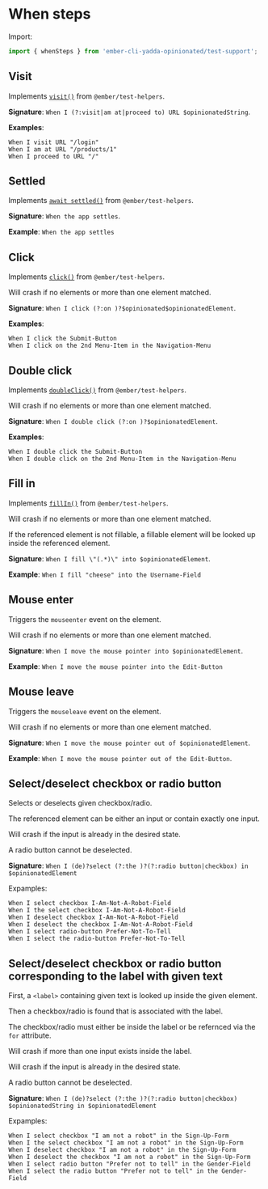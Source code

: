 # When steps

Import:

```js
import { whenSteps } from 'ember-cli-yadda-opinionated/test-support';
```



## Visit

Implements [`visit()`](https://github.com/emberjs/ember-test-helpers/blob/master/API.md#visit) from `@ember/test-helpers`.

**Signature**: `When I (?:visit|am at|proceed to) URL $opinionatedString`.

**Examples**:

```feature
When I visit URL "/login"
When I am at URL "/products/1"
When I proceed to URL "/"
```



## Settled

Implements [`await settled()`](https://github.com/emberjs/ember-test-helpers/blob/master/API.md#settled) from `@ember/test-helpers`.

**Signature**: `When the app settles`.

**Example**: `When the app settles`



## Click

Implements [`click()`](https://github.com/emberjs/ember-test-helpers/blob/master/API.md#click) from `@ember/test-helpers`.

Will crash if no elements or more than one element matched.

**Signature**: `When I click (?:on )?$opinionated$opinionatedElement`.

**Examples**:

```feature
When I click the Submit-Button
When I click on the 2nd Menu-Item in the Navigation-Menu
```



## Double click

Implements [`doubleClick()`](https://github.com/emberjs/ember-test-helpers/blob/master/API.md#click) from `@ember/test-helpers`.

Will crash if no elements or more than one element matched.

**Signature**: `When I double click (?:on )?$opinionatedElement`.

**Examples**:

```feature
When I double click the Submit-Button
When I double click on the 2nd Menu-Item in the Navigation-Menu
```



## Fill in

Implements [`fillIn()`](https://github.com/emberjs/ember-test-helpers/blob/master/API.md#fillIn) from `@ember/test-helpers`.

Will crash if no elements or more than one element matched.

If the referenced element is not fillable, a fillable element will be looked up inside the referenced element.

**Signature**: `When I fill \"(.*)\" into $opinionatedElement`.

**Example**: `When I fill "cheese" into the Username-Field`



## Mouse enter

Triggers the `mouseenter` event on the element.

Will crash if no elements or more than one element matched.

**Signature**: `When I move the mouse pointer into $opinionatedElement`.

**Example**: `When I move the mouse pointer into the Edit-Button`



## Mouse leave

Triggers the `mouseleave` event on the element.

Will crash if no elements or more than one element matched.

**Signature**: `When I move the mouse pointer out of $opinionatedElement`.

**Example**: `When I move the mouse pointer out of the Edit-Button`.



## Select/deselect checkbox or radio button

Selects or deselects given checkbox/radio.

The referenced element can be either an input or contain exactly one input.

Will crash if the input is already in the desired state.

A radio button cannot be deselected.

**Signature**: `When I (de)?select (?:the )?(?:radio button|checkbox) in $opinionatedElement`

Expamples:

```feature
When I select checkbox I-Am-Not-A-Robot-Field
When I the select checkbox I-Am-Not-A-Robot-Field
When I deselect checkbox I-Am-Not-A-Robot-Field
When I deselect the checkbox I-Am-Not-A-Robot-Field
When I select radio-button Prefer-Not-To-Tell
When I select the radio-button Prefer-Not-To-Tell
```



## Select/deselect checkbox or radio button corresponding to the label with given text

First, a `<label>` containing given text is looked up inside the given element.

Then a checkbox/radio is found that is associated with the label.

The checkbox/radio must either be inside the label or be refernced via the `for` attribute.

Will crash if more than one input exists inside the label.

Will crash if the input is already in the desired state.

A radio button cannot be deselected.

**Signature**: `When I (de)?select (?:the )?(?:radio button|checkbox) $opinionatedString in $opinionatedElement`

Expamples:

```feature
When I select checkbox "I am not a robot" in the Sign-Up-Form
When I the select checkbox "I am not a robot" in the Sign-Up-Form
When I deselect checkbox "I am not a robot" in the Sign-Up-Form
When I deselect the checkbox "I am not a robot" in the Sign-Up-Form
When I select radio button "Prefer not to tell" in the Gender-Field
When I select the radio button "Prefer not to tell" in the Gender-Field
```

